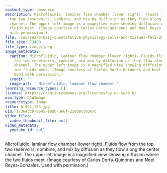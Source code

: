 ```yaml
---
content_type: resource
description: Microfluidic, laminar flow chamber (lower right). Fluids flow from the
  top two reservoirs, combine, and mix by diffusion as they flow along the center
  channel. The upper left image is a magnified view showing diffusion where the two
  fluids meet. (Image courtesy of Carlos Dorta-Quinones and Noel Reyes-Gonzalez. Used
  with permission.)
file: /courses/6-021j-quantitative-physiology-cells-and-tissues-fall-2004/17364cc98645e0ab3e6f218d8cc93e7c_6-021jf04.jpg
file_size: 73400
file_type: image/jpeg
image_metadata:
  caption: Microfluidic, laminar flow chamber (lower right). Fluids flow from the
    top two reservoirs, combine, and mix by diffusion as they flow along the center
    channel. The upper left image is a magnified view showing diffusion where the
    two fluids meet. (Image courtesy of Carlos Dorta-Quinones and Noel Reyes-Gonzalez.
    Used with permission.)
  credit: ''
  image-alt: ' Microfluidic, laminar flow chamber.'
learning_resource_types: []
license: https://creativecommons.org/licenses/by-nc-sa/4.0/
ocw_type: OCWImage
resourcetype: Image
title: 6-021jf04.jpg
uid: 17364cc9-8645-e0ab-3e6f-218d8cc93e7c
video_files:
  video_thumbnail_file: null
video_metadata:
  youtube_id: null
---
```

Microfluidic, laminar flow chamber (lower right). Fluids flow from the top two reservoirs, combine, and mix by diffusion as they flow along the center channel. The upper left image is a magnified view showing diffusion where the two fluids meet. (Image courtesy of Carlos Dorta-Quinones and Noel Reyes-Gonzalez. Used with permission.)
